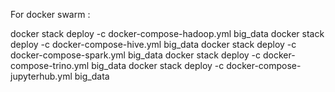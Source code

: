 For docker swarm :

docker stack deploy -c docker-compose-hadoop.yml big_data
docker stack deploy -c docker-compose-hive.yml big_data
docker stack deploy -c docker-compose-spark.yml big_data
docker stack deploy -c docker-compose-trino.yml big_data
docker stack deploy -c docker-compose-jupyterhub.yml big_data